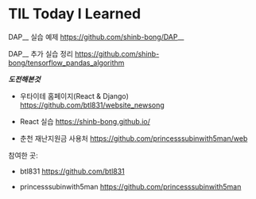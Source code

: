 # TIL Today I Learned

DAP__ 실습 예제
https://github.com/shinb-bong/DAP__

DAP__ 추가 실습 정리
https://github.com/shinb-bong/tensorflow_pandas_algorithm





***도전해본것***

+ 우타이테 홈페이지(React & Django)
https://github.com/btl831/website_newsong

+ React 실습
https://shinb-bong.github.io/

+ 춘천 재난지원금 사용처
https://github.com/princesssubinwith5man/web

참여한 곳: 

+ btl831
https://github.com/btl831

+  princesssubinwith5man
https://github.com/princesssubinwith5man




